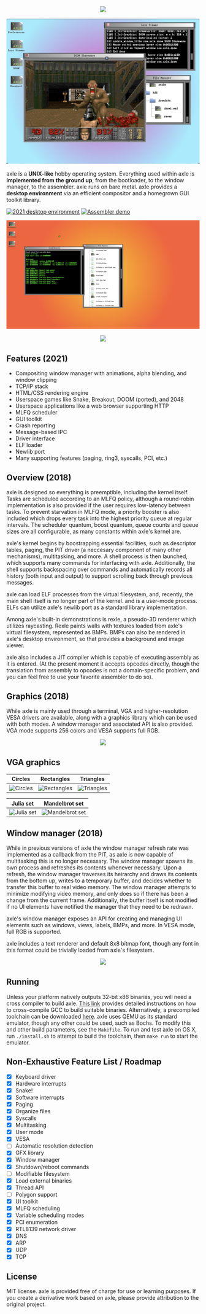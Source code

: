 <p align="center"><img width="285px" src="site/assets/axle.svg"/></p>

<p align="center"><img src="screenshots/doom.jpg"></p>

axle is a **UNIX-like** hobby operating system. Everything used within axle is **implemented from the ground up**, from the bootloader, to the window manager, to the assembler. axle runs on bare metal. axle provides a **desktop environment** via an efficient compositor and a homegrown GUI toolkit library.

[![2021 desktop environment](https://img.youtube.com/vi/Tg8nhEDbMOo/maxresdefault.jpg)](https://youtu.be/Tg8nhEDbMOo)
[![Assembler demo](https://img.youtube.com/vi/HhWE8ZvW4-g/maxresdefault.jpg)](https://youtu.be/HhWE8ZvW4-g)

<p align="center"><img src="screenshots/desktop1.png"></p>
<p align="center"><img src="screenshots/desktop2.png"></p>

Features (2021)
------------

* Compositing window manager with animations, alpha blending, and window clipping
* TCP/IP stack
* HTML/CSS rendering engine
* Userspace games like Snake, Breakout, DOOM (ported), and 2048
* Userspace applications like a web browser supporting HTTP
* MLFQ scheduler
* GUI toolkit
* Crash reporting
* Message-based IPC
* Driver interface
* ELF loader
* Newlib port
* Many supporting features (paging, ring3, syscalls, PCI, etc.)

Overview (2018)
-------------
axle is designed so everything is preemptible, including the kernel itself. Tasks are scheduled according to an MLFQ policy, although a round-robin implementation is also provided if the user requires low-latency between tasks. To prevent starvation in MLFQ mode, a priority booster is also included which drops every task into the highest priority queue at regular intervals. The scheduler quantum, boost quantum, queue counts and queue sizes are all configurable, as many constants within axle's kernel are.

axle's kernel begins by boostrapping essential facilities, such as descriptor tables, paging, the PIT driver (a neccesary component of many other mechanisms), multitasking, and more. A shell process is then launched, which supports many commands for interfacing with axle. Additionally, the shell supports backspacing over commands and automatically records all history (both input and output) to support scrolling back through previous messages.

axle can load ELF processes from the virtual filesystem, and, recently, the main shell itself is no longer part of the kernel. and is a user-mode process. ELFs can utilize axle's newlib port as a standard library implementation.

Among axle's built-in demonstrations is rexle, a pseudo-3D renderer which utilizes raycasting. Rexle paints walls with textures loaded from axle's virtual filesystem, represented as BMPs. BMPs can also be rendered in axle's desktop environment, so that provides a background and image viewer.

axle also includes a JIT compiler which is capable of executing assembly as it is entered. (At the present moment it accepts opcodes directly, though the translation from assembly to opcodes is not a domain-specific problem, and you can feel free to use your favorite assembler to do so).

Graphics (2018)
-------------

While axle is mainly used through a terminal, VGA and higher-resolution VESA drivers are available, along with a graphics library which can be used with both modes. A window manager and associated API is also provided. VGA mode supports 256 colors and VESA supports full RGB.

<p align="center"><img src="screenshots/help.png"></p>

## VGA graphics
Circles | Rectangles | Triangles | 
:------:|:----------:|:---------:
![Circles](/screenshots/circle.png) | ![Rectangles](/screenshots/rect.png) | ![Triangles](/screenshots/triangle.png) | 

Julia set | Mandelbrot set
:--------:|:-------------:
![Julia set](/screenshots/julia.png) | ![Mandelbrot set](/screenshots/mandelbrot.png)

## Window manager (2018)

While in previous versions of axle the window manager refresh rate was implemented as a callback from the PIT, as axle is now capable of multitasking this is no longer necessary. The window manager spawns its own process and refreshes its contents whenever necessary. Upon a refresh, the window manager traverses its heirarchy and draws its contents from the bottom up, writes to a temporary buffer, and decides whether to transfer this buffer to real video memory. The window manager attempts to minimize modifying video memory, and only does so if there has been a change from the current frame. Additionally, the buffer itself is not modified if no UI elements have notified the manager that they need to be redrawn.

axle's window manager exposes an API for creating and managing UI elements such as windows, views, labels, BMPs, and more. In VESA mode, full RGB is supported.

axle includes a text renderer and default 8x8 bitmap font, though any font in this format could be trivially loaded from axle's filesystem.
<p align="center"><img src="screenshots/text_test.png"></p>

Running
----------------------
Unless your platform natively outputs 32-bit x86 binaries, you will need a cross compiler to build axle. [This link](http://wiki.osdev.org/GCC_Cross-Compiler) provides detailed instructions on how to cross-compile GCC to build suitable binaries. Alternatively, a precompiled toolchain can be downloaded [here](https://github.com/mstg/i686-toolchain).
axle uses QEMU as its standard emulator, though any other could be used, such as Bochs. To modify this and other build parameters, see the `Makefile`.
To run and test axle on OS X, run `./install.sh` to attempt to build the toolchain, then `make run` to start the emulator.

Non-Exhaustive Feature List / Roadmap
---------------------

- [x] Keyboard driver
- [x] Hardware interrupts
- [x] Snake!
- [x] Software interrupts
- [x] Paging
- [x] Organize files
- [x] Syscalls
- [x] Multitasking
- [x] User mode
- [x] VESA
- [ ] Automatic resolution detection
- [x] GFX library
- [x] Window manager
- [x] Shutdown/reboot commands
- [ ] Modifiable filesystem
- [x] Load external binaries
- [x] Thread API
- [ ] Polygon support 
- [x] UI toolkit
- [x] MLFQ scheduling
- [x] Variable scheduling modes
- [x] PCI enumeration
- [x] RTL8139 network driver
- [x] DNS
- [x] ARP
- [x] UDP
- [x] TCP

License
--------------
MIT license. axle is provided free of charge for use or learning purposes. If you create a derivative work based on axle, please provide attribution to the original project.
